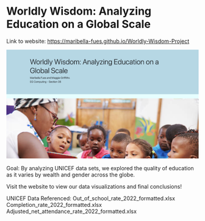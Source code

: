 # Worldly Wisdom: Analyzing Education on a Global Scale
Link to website:
https://maribella-fues.github.io/Worldly-Wisdom-Project

![website](website.png)

Goal: By analyzing UNICEF data sets, we explored the quality of education as it varies by wealth and gender across the globe.

Visit the website to view our data visualizations and final conclusions!

UNICEF Data Referenced:
Out_of_school_rate_2022_formatted.xlsx
Completion_rate_2022_formatted.xlsx
Adjusted_net_attendance_rate_2022_formatted.xlsx
